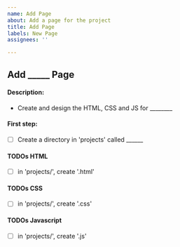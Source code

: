```yaml
---
name: Add Page
about: Add a page for the project
title: Add Page
labels: New Page
assignees: ''

---
```


## Add _____ Page

#### Description: 
- Create and design the HTML, CSS and JS for ________

#### First step:
- [ ] Create a directory in 'projects' called ______ 

#### TODOs HTML
- [ ] in 'projects/', create '.html'

#### TODOs CSS
- [ ] in 'projects/', create '.css'

#### TODOs Javascript
- [ ] in 'projects/', create '.js'
